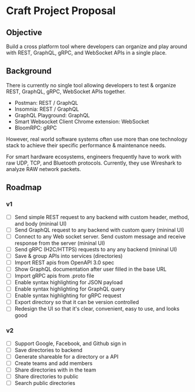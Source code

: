 # Craft Project Proposal

## Objective

Build a cross platform tool where developers can organize and play around with REST, GraphQL, gRPC, and WebSocket APIs in a single place.

## Background

There is currently no single tool allowing developers to test & organize REST, GraphQL, gRPC, WebSocket APIs together.

- Postman: REST / GraphQL
- Insomnia: REST / GraphQL
- GraphQL Playground: GraphQL
- Smart Websocket Client Chrome extension: WebSocket
- BloomRPC: gRPC

However, real world software systems often use more than one technology stack to achieve their specific performance & maintenance needs.

For smart hardware ecosystems, engineers frequently have to work with raw UDP, TCP, and Bluetooth protocols. Currently, they use Wireshark to analyze RAW network packets.

## Roadmap

### v1

- [ ] Send simple REST request to any backend with custom header, method, and body (mininal UI)
- [ ] Send GraphQL request to any backend with custom query (mininal UI) 
- [ ] Connect to any Web socket server. Send custom message and receive response from the server (mininal UI)
- [ ] Send gRPC (H2C/HTTPS) requests to any any backend (mininal UI)
- [ ] Save & group APIs into services (directories)
- [ ] Import REST apis from OpenAPI 3.0 spec
- [ ] Show GraphQL documentation after user filled in the base URL
- [ ] Import gRPC apis from .proto file
- [ ] Enable syntax highlighting for JSON payload
- [ ] Enable syntax highlighting for GraphQL query
- [ ] Enable syntax highlighting for gRPC request
- [ ] Export directory so that it can be version controlled
- [ ] Redesign the UI so that it's clear, convenient, easy to use, and looks good

### v2

- [ ] Support Google, Facebook, and Github sign in
- [ ] Save directories to backend
- [ ] Generate shareable for a directory or a API
- [ ] Create teams and add members
- [ ] Share directories with in the team
- [ ] Share directories to public
- [ ] Search public directories